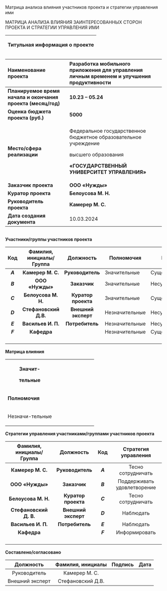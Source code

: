 ﻿Матрица анализа влияния участников проекта и стратегии управления ими

МАТРИЦА АНАЛИЗА ВЛИЯНИЯ ЗАИНТЕРЕСОВАННЫХ СТОРОН ПРОЕКТА И СТРАТЕГИИ УПРАВЛЕНИЯ ИМИ


|<p>**Титульная информация о проекте**</p><p></p><p></p>|
| :-: |

|**Наименование проекта**|**Разработка мобильного приложения для управления личным временем и улучшения продуктивности**|
| :- | :- |
|**Планируемое время начала и окончания проекта (месяц/год)**|**10.23 – 05.24**|
|**Оценка бюджета проекта (руб.)**|**5000**|
|**Место/сфера реализации**|<p>Федеральное государственное бюджетное образовательное учреждение</p><p>высшего образования</p><p>**«ГОСУДАРСТВЕННЫЙ УНИВЕРСИТЕТ УПРАВЛЕНИЯ»**</p>|
|**Заказчик проекта**|**ООО «Нужды»**|
|**Куратор проекта**|**Белоусова М. Н.**|
|**Руководитель проекта** |**Камерер М. С.**|
|**Дата создания документа**|10\.03.2024|

||
| :-: |




**Участники/группы участников проекта**


|**Код**|**Фамилия, инициалы/Группа** |**Должность**|**Полномочия**|**Интерес**|
| :-: | :-: | :-: | - | - |
|***A***|**Камерер М. С.**|**Руководитель**|Значительные|Существенный|
|***B***|**ООО «Нужды»**|**Заказчик**|Значительные|Несущественный|
|***C***|**Белоусова М. Н.**|**Куратор проекта**|Значительные|Существенный|
|***D*** |**Стефановский Д.В.**|**Внешний эксперт**|Незначительные|Несущественный|
|***E***|**Васильев И. П.**|**Потребитель**|Незначительные|Несущественный|
|***F***|**Кафедра**||Незначительные|Существенный|
||||||
||||||
||||||
||||||










**Матрица влияния**



<table><tr><th rowspan="2" valign="top"><p>Значит-</p><p>тельные</p><p></p></th><th valign="top"></th><th valign="top"></th><th valign="top"></th><th valign="top"></th><th valign="top"></th><th valign="top"></th><th valign="top"></th><th valign="top"></th></tr>
<tr><td valign="top"></td><td valign="top"></td><td valign="top"></td><td valign="top"></td><td valign="top"></td><td valign="top"></td><td valign="top"></td><td valign="top"></td></tr>
<tr><td rowspan="4" valign="top"><p><b>Полномочия</b></p><p></p></td><td valign="top"></td><td valign="top"></td><td valign="top"></td><td valign="top"></td><td valign="top"></td><td valign="top"></td><td valign="top"></td><td valign="top"></td></tr>
<tr><td valign="top"></td><td valign="top"></td><td valign="top"></td><td valign="top"></td><td valign="top"></td><td valign="top"></td><td valign="top"></td><td valign="top"></td></tr>
<tr><td valign="top"></td><td valign="top"></td><td valign="top"></td><td valign="top"></td><td valign="top"></td><td valign="top"></td><td valign="top"></td><td valign="top"></td></tr>
<tr><td valign="top"></td><td valign="top"></td><td valign="top"></td><td valign="top"></td><td valign="top"></td><td valign="top"></td><td valign="top"></td><td valign="top"></td></tr>
<tr><td rowspan="2" valign="top"><p></p><p></p><p>Незначи-тельные</p></td><td valign="top"></td><td valign="top"></td><td valign="top"></td><td valign="top"></td><td valign="top"></td><td valign="top"></td><td valign="top"></td><td valign="top"></td></tr>
<tr><td valign="top"></td><td valign="top"></td><td valign="top"></td><td valign="top"></td><td valign="top"></td><td valign="top"></td><td valign="top"></td><td valign="top"></td></tr>
</table>




**Стратегии управления участниками/группами участников проекта**


|**Фамилия, инициалы/Группа** |**Должность**|**Код**|**Стратегия управления**|
| :-: | :-: | :-: | :-: |
|**Камерер М. С.**|**Руководитель**|***A***|Тесно сотрудничать|
|**ООО «Нужды»**|**Заказчик**|***B***|Поддерживать удовлетворение|
|**Белоусова М. Н.**|**Куратор проекта**|***C***|Тесно сотрудничать|
|**Стефановский Д. В.**|**Внешний эксперт**|***D***|Наблюдать|
|**Васильев И. П.**|**Потребитель**|***E***|Наблюдать|
|**Кафедра**||***F***|Информировать|
|||||
|||||
|||||
|||||






**Составлено/согласовано**


|**Должность**|**Фамилия, инициалы**|**Подпись**|**Дата**|
| :-: | :-: | :-: | :-: |
|Руководитель|Камерер М. С.|||
|Внешний эксперт|Стефановский Д.В.|||


